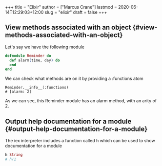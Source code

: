 +++
title = "Elixir"
author = ["Marcus Crane"]
lastmod = 2020-06-14T12:29:03+12:00
slug = "elixir"
draft = false
+++

## View methods associated with an object {#view-methods-associated-with-an-object}

Let's say we have the following module

```elixir
defmodule Reminder do
  def alarm(time, day) do
  end
end
```

We can check what methods are on it by providing a :functions atom

```nil
Reminder.__info__(:functions)
# [alarm: 2]
```

As we can see, this Reminder module has an alarm method, with an arity of 2.


## Output help documentation for a module {#output-help-documentation-for-a-module}

The iex interpreter includes a function called h which can be used to show documentation for a module

```elixir
h String
# h/1
```
